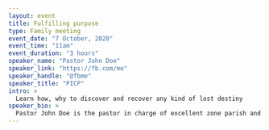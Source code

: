 ```yaml
---
layout: event
title: Fulfilling purpose
type: Family meeting
event_date: "7 October, 2020"
event_time: "11am"
event_duration: "3 hours"
speaker_name: "Pastor John Doe"
speaker_link: "https://fb.com/me"
speaker_handle: "@fbme"
speaker_title: "PICP" 
intro: >
  Learn how, why to discover and recover any kind of lost destiny
speaker_bio: >
  Pastor John Doe is the pastor in charge of excellent zone parish and also the speaker of this program
---
```


